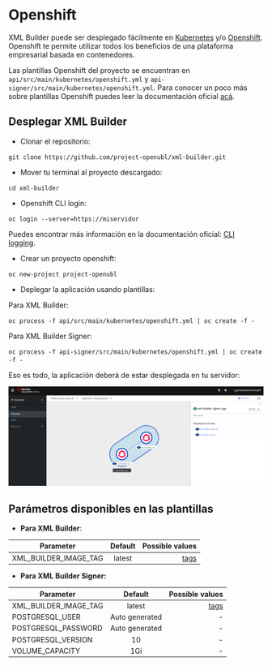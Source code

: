 # Openshift
XML Builder puede ser desplegado fácilmente en [Kubernetes](https://kubernetes.io/) y/o [Openshift](https://www.openshift.com/). Openshift te permite utilizar todos los beneficios de una plataforma empresarial basada en contenedores.

Las plantillas Openshift del proyecto se encuentran en `api/src/main/kubernetes/openshift.yml` y `api-signer/src/main/kubernetes/openshift.yml`. Para conocer un poco más sobre plantillas Openshift puedes leer la documentación oficial [acá](https://docs.openshift.com/container-platform/4.3/openshift_images/using-templates.html).

## Desplegar XML Builder
- Clonar el repositorio:

```
git clone https://github.com/project-openubl/xml-builder.git
```

- Mover tu terminal al proyecto descargado:

```
cd xml-builder
```

- Openshift CLI login:

```
oc login --server=https://miservidor
```

Puedes encontrar más información en la documentación oficial: [CLI logging](https://docs.openshift.com/container-platform/4.3/cli_reference/openshift_cli/getting-started-cli.html#cli-logging-in_cli-developer-commands).


- Crear un proyecto openshift:

```
oc new-project project-openubl
```

- Deplegar la aplicación usando plantillas:

Para XML Builder:
```
oc process -f api/src/main/kubernetes/openshift.yml | oc create -f -
```

Para XML Builder Signer:
```
oc process -f api-signer/src/main/kubernetes/openshift.yml | oc create -f -
```

Eso es todo, la aplicación deberá de estar desplegada en tu servidor:

![XML Builder Signer topology](images/topology.png)

## Parámetros disponibles en las plantillas

-  **Para XML Builder**:

| Parameter        | Default           | Possible values  |
| ------------- |:-------------:| -----:|
| XML_BUILDER_IMAGE_TAG      | latest | [tags](https://hub.docker.com/r/projectopenubl/xml-builder/tags) |


- **Para XML Builder Signer:**


| Parameter        | Default           | Possible values  |
| ------------- |:-------------:| -----:|
| XML_BUILDER_IMAGE_TAG      | latest | [tags](https://hub.docker.com/r/projectopenubl/xml-builder-signer/tags) |
| POSTGRESQL_USER      | Auto generated | - |
| POSTGRESQL_PASSWORD      | Auto generated | - |
| POSTGRESQL_VERSION      | 10 | - |
| VOLUME_CAPACITY      | 1Gi | - |

